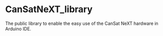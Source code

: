 # CanSatNeXT_library
The public library to enable the easy use of the CanSat NeXT hardware in Arduino IDE. 
